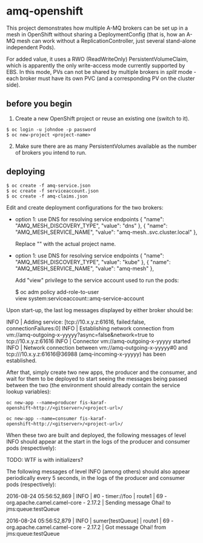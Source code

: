 # amq-openshift

This project demonstrates how multiple A-MQ brokers can be set up in a mesh in
OpenShift without sharing a DeploymentConfig (that is, how an A-MQ mesh can
work without a ReplicationController, just several stand-alone independent
Pods).

For added value, it uses a RWO (ReadWriteOnly) PersistentVolumeClaim, which is
apparently the only write-access mode currently supported by EBS. In this mode,
PVs can not be shared by multiple brokers in *split* mode - each broker must
have its own PVC (and a corresponding PV on the cluster side).

## before you begin

1. Create a new OpenShift project or reuse an existing one (switch to it).
```shell
$ oc login -u johndoe -p password
$ oc new-project <project-name>
```
2. Make sure there are as many PersistentVolumes available as the number of brokers you intend to run.

## deploying

```shell
$ oc create -f amq-service.json
$ oc create -f serviceaccount.json
$ oc create -f amq-claims.json
```

Edit and create deployment configurations for the two brokers:

 - option 1: use DNS for resolving service endpoints
    {
	"name": "AMQ_MESH_DISCOVERY_TYPE",
	"value": "dns"
    },
    {
	"name": "AMQ_MESH_SERVICE_NAME",
	"value": "amq-mesh.<project-name>.svc.cluster.local"
    },

    Replace "<project-name>" with the actual project name.

 - option 1: use DNS for resolving service endpoints
    {
	"name": "AMQ_MESH_DISCOVERY_TYPE",
	"value": "kube"
    },
    {
	"name": "AMQ_MESH_SERVICE_NAME",
	"value": "amq-mesh"
    },

    Add "view" privilege to the service account used to run the pods:

    $ oc adm policy add-role-to-user \
	    view system:serviceaccount:<project-name>:amq-service-account

Upon start-up, the last log messages displayed by either broker should be:

 INFO | Adding service: [tcp://10.x.y.z:61616, failed:false, connectionFailures:0]
 INFO | Establishing network connection from
	vm://amq-outgoing-x-yyyyy?async=false&network=true to tcp://10.x.y.z:61616
 INFO | Connector vm://amq-outgoing-x-yyyyy started
 INFO | Network connection between vm://amq-outgoing-x-yyyyy#0 and
	tcp:///10.x.y.z:61616@36988 (amq-incoming-x-yyyyy) has been established.

After that, simply create two new apps, the producer and the consumer, and wait
for them to be deployed to start seeing the messages being passed between the
two (the environment should already contain the service lookup variables):

    oc new-app --name=producer fis-karaf-openshift~http://<gitserver>/<project-url>/

    oc new-app --name=consumer fis-karaf-openshift~http://<gitserver>/<project-url>/

When these two are built and deployed, the following messages of level INFO
should appear at the start in the logs of the producer and consumer pods
(respectively):

TODO: WTF is with initializers?

The following messages of level INFO (among others) should also appear
periodically every 5 seconds, in the logs of the producer and consumer pods
(respectively):

2016-08-24 05:56:52,869
| INFO 
| #0 - timer://foo
| route1
| 69 - org.apache.camel.camel-core - 2.17.2
| Sending message Ohai! to jms:queue:testQueue

2016-08-24 05:56:52,879
| INFO
| sumer[testQueue]
| route1
| 69 - org.apache.camel.camel-core - 2.17.2
| Got message Ohai! from jms:queue:testQueue

